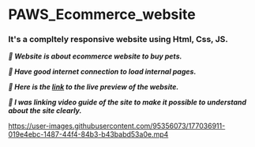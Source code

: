 # PAWS_Ecommerce_website 

### It's a compltely responsive website using Html, Css, JS.

***&#x1F537;  Website is about ecommerce website to buy pets.***<br/>

***&#x1F537;  Have good internet connection to load internal pages.***<br/>

***&#x1F537;  Here is the <a href="https://venkatavijayabhaskar007.github.io/PAWS_Ecommerce_website/">link</a> to the live preview of the website.***
<br/>
 

 ***&#x1F537;  I was linking video guide of the site to make it possible to understand about the site clearly.*** <br/>
 
 


https://user-images.githubusercontent.com/95356073/177036911-019e4ebc-1487-44f4-84b3-b43babd53a0e.mp4

